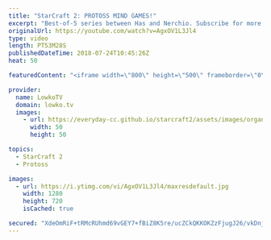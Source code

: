 ```yaml
---
title: "StarCraft 2: PROTOSS MIND GAMES!"
excerpt: "Best-of-5 series between Has and Nerchio. Subscribe for more videos: http://lowko.tv/youtube Has vs Kelazhur: https://goo.gl/pqA6ws  Mind games left and right, in particular from the Protoss player in this game. In this video I cast a best-of-5 series of professional StarCraft 2.  Support me on Patreon:"
originalUrl: https://youtube.com/watch?v=AgxOV1L3Jl4
type: video
length: PT53M28S
publishedDateTime: 2018-07-24T10:45:26Z
heat: 50

featuredContent: "<iframe width=\"800\" height=\"500\" frameborder=\"0\" src=\"https://www.youtube.com/embed/AgxOV1L3Jl4\" allow=\"accelerometer; autoplay; encrypted-media; gyroscope; picture-in-picture\" allowfullscreen></iframe>"

provider:
  name: LowkoTV
  domain: lowko.tv
  images:
    - url: https://everyday-cc.github.io/starcraft2/assets/images/organizations/lowko.tv-50x50.jpg
      width: 50
      height: 50

topics:
  - StarCraft 2
  - Protoss

images:
  - url: https://i.ytimg.com/vi/AgxOV1L3Jl4/maxresdefault.jpg
    width: 1280
    height: 720
    isCached: true

secured: "XdeOmRiF+tRMcRUhmd69vGEY7+fBiZ8K5re/ucZCkQKKOKZzFjugJ26/vkDnjTPRqROXoA404j31Xt+sVG9JbadAy1pSwyGyqXkRRlSpnpOKZWJfshn3/pTtK2vW2AoiqnUMm04HksPeNBi46jxnCoOgW/eUfD6KdWqt198hnhvdqI6gbIOobTk0DX4cd14eExOQbsBO8W26ECT1s284klAIauvTAyBgx6WNAHlxRuA2LGRQhtWEksBXYXl7j7EVz+x6o6hklvwbMxt1mkmh0euNXHSa3ebn5ls93SBv9L6n9G6gN1uvrGPpC+CSUguOq2AgN9Nwvz7jUuOFgoSTywQoIpnCXPNkG56D5xxz8qCTqlm2SVFS5jTgYvNBuOnHyWUab/W5CZKq4TaOHVg8FEetvqHy+5Ltw+RpWHlFPSnqqWwJXS9ASX1Kh+W+kxbe;r8lYu0FasJCVKXpWj1WEow=="
---
```


